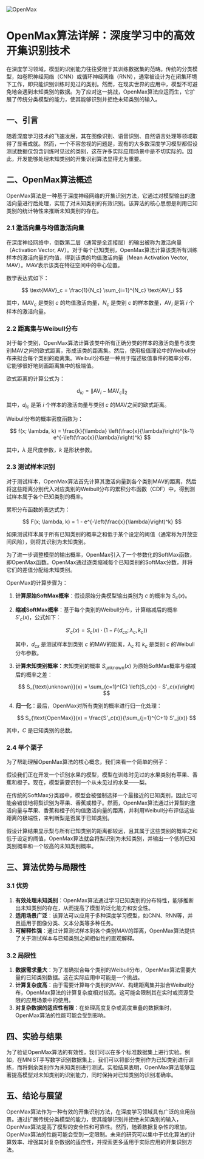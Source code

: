 ![OpenMax](BigModel/OpenMax/OpenMax.png)
# OpenMax算法详解：深度学习中的高效开集识别技术

在深度学习领域，模型的识别能力往往受限于其训练数据集的范畴。传统的分类模型，如卷积神经网络（CNN）或循环神经网络（RNN），通常被设计为在闭集环境下工作，即只能识别训练时见过的类别。然而，在现实世界的应用中，模型不可避免地会遇到未知类别的数据。为了应对这一挑战，OpenMax算法应运而生，它扩展了传统分类模型的能力，使其能够识别并拒绝未知类别的输入。

## 一、引言

随着深度学习技术的飞速发展，其在图像识别、语音识别、自然语言处理等领域取得了显著成就。然而，一个不容忽视的问题是，现有的大多数深度学习模型都假设测试数据仅包含训练时见过的类别，这在许多实际应用场景中是不切实际的。因此，开发能够处理未知类别的开集识别算法显得尤为重要。

## 二、OpenMax算法概述

OpenMax算法是一种基于深度神经网络的开集识别方法，它通过对模型输出的激活向量进行后处理，实现了对未知类别的有效识别。该算法的核心思想是利用已知类别的统计特性来推断未知类别的存在。

### 2.1 激活向量与均值激活向量

在深度神经网络中，倒数第二层（通常是全连接层）的输出被称为激活向量（Activation Vector, AV）。对于每个已知类别，OpenMax算法计算该类所有训练样本的激活向量的均值，得到该类的均值激活向量（Mean Activation Vector, MAV）。MAV表示该类在特征空间中的中心位置。

数学表达式如下：

$$
\text{MAV}_c = \frac{1}{N_c} \sum_{i=1}^{N_c} \text{AV}_i
$$

其中，$\text{MAV}_c$ 是类别 $c$ 的均值激活向量，$N_c$ 是类别 $c$ 的样本数量，$\text{AV}_i$ 是第 $i$ 个样本的激活向量。

### 2.2 距离集与Weibull分布

对于每个类别，OpenMax算法计算该类中所有正确分类的样本的激活向量与该类别MAV之间的欧式距离，形成该类的距离集。然后，使用极值理论中的Weibull分布来拟合每个类别的距离集。Weibull分布是一种用于描述极值事件的概率分布，它能够很好地刻画距离集中的极端值。

欧式距离的计算公式为：

$$
d_{ic} = \|\text{AV}_i - \text{MAV}_c\|_2
$$

其中，$d_{ic}$ 是第 $i$ 个样本的激活向量与类别 $c$ 的MAV之间的欧式距离。

Weibull分布的概率密度函数为：

$$
f(x; \lambda, k) = \frac{k}{\lambda} \left(\frac{x}{\lambda}\right)^{k-1} e^{-\left(\frac{x}{\lambda}\right)^k}
$$

其中，$\lambda$ 是尺度参数，$k$ 是形状参数。

### 2.3 测试样本识别

对于测试样本，OpenMax算法首先计算其激活向量到各个类别MAV的距离，然后将这些距离分别代入对应类别的Weibull分布的累积分布函数（CDF）中，得到测试样本属于各个已知类别的概率。

累积分布函数的表达式为：

$$
F(x; \lambda, k) = 1 - e^{-\left(\frac{x}{\lambda}\right)^k}
$$

如果测试样本属于所有已知类别的概率之和低于某个设定的阈值（通常称为开放空间风险），则将其识别为未知类别。

为了进一步调整模型的输出概率，OpenMax引入了一个参数化的SoftMax函数，即OpenMax函数。OpenMax通过逐类缩减每个已知类别的SoftMax分数，并将它们的差值分配给未知类别。

OpenMax的计算步骤为：

1. **计算原始SoftMax概率**：假设原始分类模型输出类别为 $c$ 的概率为 $S_c(x)$。
2. **缩减SoftMax概率**：基于每个类别的Weibull分布，计算缩减后的概率 $S'_c(x)$，公式如下：
   
   $$
   S'_c(x) = S_c(x) \cdot \left(1 - F(d_{cx}; \lambda_c, k_c)\right)
   $$
   
   其中，$d_{cx}$ 是测试样本到类别 $c$ 的MAV的距离，$\lambda_c$ 和 $k_c$ 是类别 $c$ 的Weibull分布参数。

3. **计算未知类别概率**：未知类别的概率 $S_{\text{unknown}}(x)$ 为原始SoftMax概率与缩减后的概率之差：

   $$
   S_{\text{unknown}}(x) = \sum_{c=1}^{C} \left(S_c(x) - S'_c(x)\right)
   $$

4. **归一化**：最后，OpenMax对所有类别的概率进行归一化处理：

   $$
   S_{\text{OpenMax}}(x) = \frac{S'_c(x)}{\sum_{j=1}^{C+1} S'_j(x)}
   $$

其中，$C$ 是已知类别的总数。

### 2.4 举个栗子

为了帮助理解OpenMax算法的核心概念，我们来看一个简单的例子：

假设我们正在开发一个识别水果的模型，模型在训练时见过的水果类别有苹果、香蕉和橙子。现在，模型需要识别一个从未见过的水果——梨。

在传统的SoftMax分类器中，模型会被强制选择一个最接近的已知类别，因此它可能会错误地将梨识别为苹果、香蕉或橙子。然而，OpenMax算法通过计算梨的激活向量与苹果、香蕉和橙子的均值激活向量的距离，并利用Weibull分布评估这些距离的极端性，来判断梨是否属于已知类别。

假设计算结果显示梨与所有已知类别的距离都较远，且其属于这些类别的概率之和低于设定的阈值，OpenMax算法就会将梨识别为未知类别，并输出一个低的已知类别概率和一个较高的未知类别概率。

## 三、算法优势与局限性

### 3.1 优势

1. **有效处理未知类别**：OpenMax算法通过学习已知类别的分布特性，能够推断出未知类别的存在，从而提高了模型的泛化能力和安全性。
2. **适用场景广泛**：该算法可以应用于多种深度学习模型，如CNN、RNN等，并且适用于图像分类、文本分类等多种任务。
3. **可解释性强**：通过计算测试样本到各个类别MAV的距离，OpenMax算法提供了关于测试样本与已知类别之间相似性的直观解释。

### 3.2 局限性

1. **数据需求量大**：为了准确拟合每个类别的Weibull分布，OpenMax算法需要大量的已知类别数据。这在实际应用中可能是一个挑战。
2. **计算复杂度高**：由于需要计算每个类别的MAV、构建距离集并拟合Weibull分布，OpenMax算法的计算复杂度相对较高。这可能会限制其在实时或资源受限的应用场景中的使用。
3. **对复杂数据的适应性有限**：在处理高度复杂或高度重叠的数据集时，OpenMax算法的性能可能会受到影响。

## 四、实验与结果

为了验证OpenMax算法的有效性，我们可以在多个标准数据集上进行实验。例如，在MNIST手写数字识别数据集上，我们可以将部分类别作为已知类别进行训练，而将剩余类别作为未知类别进行测试。实验结果表明，OpenMax算法能够显著提高模型对未知类别的识别能力，同时保持对已知类别的识别准确率。

## 五、结论与展望

OpenMax算法作为一种有效的开集识别方法，在深度学习领域具有广泛的应用前景。通过扩展传统分类模型的能力，使其能够识别并拒绝未知类别的输入，OpenMax算法提高了模型的安全性和可靠性。然而，随着数据复杂性的增加，OpenMax算法的性能可能会受到一定限制。未来的研究可以集中于优化算法的计算效率、增强其对复杂数据的适应性，并探索更多适用于实际应用的开集识别方法。

